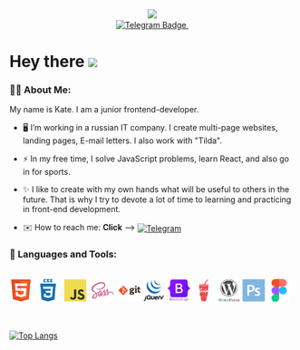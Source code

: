 <div id="header" align="center">
  <img src="https://media.giphy.com/media/v1.Y2lkPTc5MGI3NjExMTI3MTk1YTE1NTdjYWI5NGU0NmZlYzUyMDgzZDNhMDhkYmYxNjUzMCZlcD12MV9pbnRlcm5hbF9naWZzX2dpZklkJmN0PWc/L1R1tvI9svkIWwpVYr/giphy.gif" width="500"/>
</div>
<div id="badges" align="center">
  <a href="https://t.me/ke_nis">
    <img src="https://img.shields.io/badge/Telegram-blue?style=for-the-badge&logo=telegram&logoColor=white" alt="Telegram Badge" target="_blank"/>
  </a>
  <img src="https://komarev.com/ghpvc/?username=NekoKot&style=flat-square&color=1bead9" height="28px" alt=""/>
</div>
<h1 align="left">
  Hey there
  <img src="https://media.giphy.com/media/v1.Y2lkPTc5MGI3NjExOWRhMDE4Yjc0MTY3ODRlNDk0YjI1NGQzNTEzZDQ1NTllYTBjNjI5NCZlcD12MV9pbnRlcm5hbF9naWZzX2dpZklkJmN0PWc/hqgD6bocRHhEjamBPA/giphy.gif" width="120px"/>
</h1>

### :woman_technologist: About Me: 
My name is Kate. I am a junior frontend-developer.
- :desktop_computer: I’m working in a russian IT company. I create multi-page websites, landing pages, E-mail letters. I also work with "Tilda".

- :zap: In my free time, I solve JavaScript problems, learn React, and also go in for sports.
- :sparkles: I like to create with my own hands what will be useful to others in the future. That is why I try to devote a lot of time to learning and practicing in front-end development.

- :envelope: How to reach me: <strong>Click</strong> -->  <a href="https://t.me/ke_nis">
    <img src="https://media.giphy.com/media/v1.Y2lkPTc5MGI3NjExYjlmYzgyMmZjYmE2MmMzMzM5OWJhNDU5YWFiNWZmOGI1MzAyNDcyYiZlcD12MV9pbnRlcm5hbF9naWZzX2dpZklkJmN0PWc/ya4eevXU490Iw/giphy.gif" height="30px" align="center" target="_blank" alt="Telegram"/>
  </a>

### :round_pushpin: Languages and Tools:

<br>
<div>
  <img src="https://github.com/devicons/devicon/blob/master/icons/html5/html5-original.svg" title="HTML5" alt="HTML" width="40" height="40"/>&nbsp;
  <img src="https://github.com/devicons/devicon/blob/master/icons/css3/css3-plain-wordmark.svg"  title="CSS3" alt="CSS" width="40" height="40"/>&nbsp;
  <img src="https://github.com/devicons/devicon/blob/master/icons/javascript/javascript-original.svg" title="JavaScript" alt="JavaScript" width="40" height="40"/>&nbsp;
  <img src="https://github.com/devicons/devicon/blob/master/icons/sass/sass-original.svg" title="Sass" alt="Sass" width="40" height="40"/>&nbsp;
  <img src="https://github.com/devicons/devicon/blob/master/icons/git/git-original-wordmark.svg" title="Git" **alt="Git" width="40" height="40"/>
  <img src="https://github.com/devicons/devicon/blob/master/icons/jquery/jquery-original-wordmark.svg" title="jquery" alt="jquery" width="40" height="40"/>
  <img src="https://github.com/devicons/devicon/blob/master/icons/bootstrap/bootstrap-original-wordmark.svg" title="bootstrap" alt="bootstrap" width="40" height="40"/>
  <img src="https://github.com/devicons/devicon/blob/master/icons/gulp/gulp-plain.svg" title="gulp" alt="gulp" width="40" height="40"/>
  <img src="https://github.com/devicons/devicon/blob/master/icons/wordpress/wordpress-original.svg" title="wordpress" alt="wordpress" width="40" height="40"/>
  <img src="https://github.com/devicons/devicon/blob/master/icons/photoshop/photoshop-plain.svg" title="photoshop" alt="photoshop" width="40" height="40"/>
  <img src="https://github.com/devicons/devicon/blob/master/icons/figma/figma-original.svg" title="figma" alt="figma" width="40" height="40"/>
</div>
<br>
<br>

[![Top Langs](https://github-readme-stats.vercel.app/api/top-langs/?username=NekoKot&layout=pie)](https://github.com/anuraghazra/github-readme-stats)
